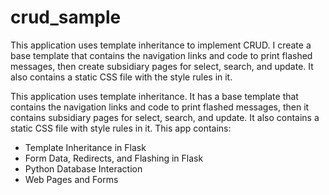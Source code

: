 # crud_sample
This application  uses template inheritance to implement CRUD. I create a base template that contains the navigation links and code to print flashed messages, then create subsidiary pages for select, search, and update. It also contains a static CSS file with the style rules in it.


This application uses template inheritance. It has a base template that contains the navigation links and code to print flashed messages, then it contains subsidiary pages for select, search, and update. It also contains a static CSS file with style rules in it. This app contains:

- Template Inheritance in Flask
- Form Data, Redirects, and Flashing in Flask
- Python Database Interaction
- Web Pages and Forms
